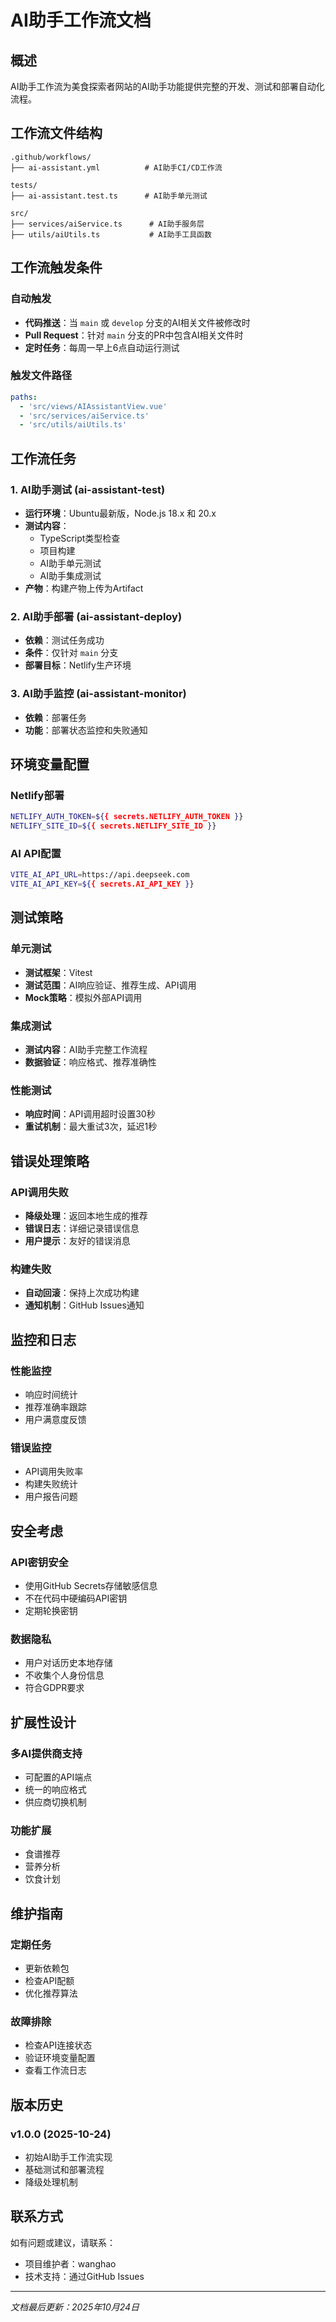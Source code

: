 # AI助手工作流文档

## 概述

AI助手工作流为美食探索者网站的AI助手功能提供完整的开发、测试和部署自动化流程。

## 工作流文件结构

```
.github/workflows/
├── ai-assistant.yml          # AI助手CI/CD工作流

tests/
├── ai-assistant.test.ts      # AI助手单元测试

src/
├── services/aiService.ts      # AI助手服务层
├── utils/aiUtils.ts           # AI助手工具函数
```

## 工作流触发条件

### 自动触发
- **代码推送**：当 `main` 或 `develop` 分支的AI相关文件被修改时
- **Pull Request**：针对 `main` 分支的PR中包含AI相关文件时
- **定时任务**：每周一早上6点自动运行测试

### 触发文件路径
```yaml
paths:
  - 'src/views/AIAssistantView.vue'
  - 'src/services/aiService.ts'
  - 'src/utils/aiUtils.ts'
```

## 工作流任务

### 1. AI助手测试 (ai-assistant-test)
- **运行环境**：Ubuntu最新版，Node.js 18.x 和 20.x
- **测试内容**：
  - TypeScript类型检查
  - 项目构建
  - AI助手单元测试
  - AI助手集成测试
- **产物**：构建产物上传为Artifact

### 2. AI助手部署 (ai-assistant-deploy)
- **依赖**：测试任务成功
- **条件**：仅针对 `main` 分支
- **部署目标**：Netlify生产环境

### 3. AI助手监控 (ai-assistant-monitor)
- **依赖**：部署任务
- **功能**：部署状态监控和失败通知

## 环境变量配置

### Netlify部署
```bash
NETLIFY_AUTH_TOKEN=${{ secrets.NETLIFY_AUTH_TOKEN }}
NETLIFY_SITE_ID=${{ secrets.NETLIFY_SITE_ID }}
```

### AI API配置
```bash
VITE_AI_API_URL=https://api.deepseek.com
VITE_AI_API_KEY=${{ secrets.AI_API_KEY }}
```

## 测试策略

### 单元测试
- **测试框架**：Vitest
- **测试范围**：AI响应验证、推荐生成、API调用
- **Mock策略**：模拟外部API调用

### 集成测试
- **测试内容**：AI助手完整工作流程
- **数据验证**：响应格式、推荐准确性

### 性能测试
- **响应时间**：API调用超时设置30秒
- **重试机制**：最大重试3次，延迟1秒

## 错误处理策略

### API调用失败
- **降级处理**：返回本地生成的推荐
- **错误日志**：详细记录错误信息
- **用户提示**：友好的错误消息

### 构建失败
- **自动回滚**：保持上次成功构建
- **通知机制**：GitHub Issues通知

## 监控和日志

### 性能监控
- 响应时间统计
- 推荐准确率跟踪
- 用户满意度反馈

### 错误监控
- API调用失败率
- 构建失败统计
- 用户报告问题

## 安全考虑

### API密钥安全
- 使用GitHub Secrets存储敏感信息
- 不在代码中硬编码API密钥
- 定期轮换密钥

### 数据隐私
- 用户对话历史本地存储
- 不收集个人身份信息
- 符合GDPR要求

## 扩展性设计

### 多AI提供商支持
- 可配置的API端点
- 统一的响应格式
- 供应商切换机制

### 功能扩展
- 食谱推荐
- 营养分析
- 饮食计划

## 维护指南

### 定期任务
- 更新依赖包
- 检查API配额
- 优化推荐算法

### 故障排除
- 检查API连接状态
- 验证环境变量配置
- 查看工作流日志

## 版本历史

### v1.0.0 (2025-10-24)
- 初始AI助手工作流实现
- 基础测试和部署流程
- 降级处理机制

## 联系方式

如有问题或建议，请联系：
- 项目维护者：wanghao
- 技术支持：通过GitHub Issues

---
*文档最后更新：2025年10月24日*